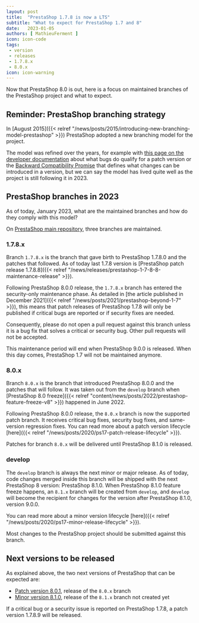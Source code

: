 ```yaml
---
layout: post
title:  "PrestaShop 1.7.8 is now a LTS"
subtitle: "What to expect for PrestaShop 1.7 and 8"
date:   2023-01-05
authors: [ MathieuFerment ]
icon: icon-code
tags:
 - version
 - releases
 - 1.7.8.x
 - 8.0.x
icon: icon-warning
---
```


Now that PrestaShop 8.0 is out, here is a focus on maintained branches of the PrestaShop project and what to expect.

## Reminder: PrestaShop branching strategy

In [August 2015]({{< relref "/news/posts/2015/introducing-new-branching-model-prestashop" >}}) PrestaShop adopted a new branching model for the project.

The model was refined over the years, for example with [this page on the developer documentation](https://devdocs.prestashop-project.org/8/contribute/contribution-guidelines/supported-branches/#bug-fixes-and-patch-branches) about what bugs do qualify for a patch version or the [Backward Compatibility Promise](https://github.com/PrestaShop/ADR/blob/master/0017-backward-compatibility-promise.md) that defines what changes can be introduced in a version, but we can say the model has lived quite well as the project is still following it in 2023.

## PrestaShop branches in 2023

As of today, January 2023, what are the maintained branches and how do they comply with this model?

On [PrestaShop main repository](https://github.com/prestashop/prestashop), three branches are maintained.

### 1.7.8.x

Branch `1.7.8.x` is the branch that gave birth to PrestaShop 1.7.8.0 and the patches that followed. As of today last 1.7.8 version is [PrestaShop patch release 1.7.8.8]({{< relref "/news/releases/prestashop-1-7-8-8-maintenance-release" >}}).

Following PrestaShop 8.0.0 release, the `1.7.8.x` branch has entered the security-only maintenance phase. As detailed in [the article published in December 2021]({{< relref "/news/posts/2021/prestashop-beyond-1-7" >}}), this means that patch releases of PrestaShop 1.7.8 will only be published if critical bugs are reported or if security fixes are needed.

Consequently, please do not open a pull request against this branch unless it is a bug fix that solves a critical or security bug. Other pull requests will not be accepted.

This maintenance period will end when PrestaShop 9.0.0 is released. When this day comes, PrestaShop 1.7 will not be maintained anymore.

### 8.0.x

Branch `8.0.x` is the branch that introduced PrestaShop 8.0.0 and the patches that will follow. It was taken out from the `develop` branch when [PrestaShop 8.0 freeze]({{< relref "content/news/posts/2022/prestashop-feature-freeze-v8" >}}) happened in June 2022.

Following PrestaShop 8.0.0 release, the `8.0.x` branch is now the supported patch branch. It receives critical bug fixes, security bug fixes, and same-version regression fixes. You can read more about a patch version lifecycle [here]({{< relref "/news/posts/2020/ps17-patch-release-lifecycle" >}}).

Patches for branch `8.0.x` will be delivered until PrestaShop 8.1.0 is released.

### develop

The `develop` branch is always the next minor or major release. As of today, code changes merged inside this branch will be shipped with the next PrestaShop 8 version: PrestaShop 8.1.0. When PrestaShop 8.1.0 feature freeze happens, an `8.1.x` branch will be created from `develop`, and `develop` will become the recipient for changes for the version after PrestaShop 8.1.0, version 9.0.0.

You can read more about a minor version lifecycle [here]({{< relref "/news/posts/2020/ps17-minor-release-lifecycle" >}}).

Most changes to the PrestaShop project should be submitted against this branch.

## Next versions to be released

As explained above, the two next versions of PrestaShop that can be expected are:
- [Patch version 8.0.1](https://github.com/PrestaShop/PrestaShop/issues/30128), release of the `8.0.x` branch
- [Minor version 8.1.0](https://github.com/PrestaShop/PrestaShop/issues/30719), release of the `8.1.x` branch not created yet

If a critical bug or a security issue is reported on PrestaShop 1.7.8, a patch version 1.7.8.9 will be released.
